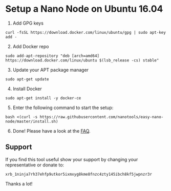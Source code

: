 # Setup a Nano Node on Ubuntu 16.04

1. Add GPG keys
```
curl -fsSL https://download.docker.com/linux/ubuntu/gpg | sudo apt-key add -
```

2. Add Docker repo
```
sudo add-apt-repository "deb [arch=amd64] https://download.docker.com/linux/ubuntu $(lsb_release -cs) stable"
```

3. Update your APT package manager
```
sudo apt-get update
```

4. Install Docker
```
sudo apt-get install -y docker-ce
```

5. Enter the following command to start the setup:
```
bash <(curl -s https://raw.githubusercontent.com/nanotools/easy-nano-node/master/install.sh)
```

6. Done! Please have a look at the [FAQ](faq.md).

## Support

If you find this tool useful show your support by changing your representative or donate to:

    xrb_1ninja7rh37ehfp9utkor5ixmxyg8kme8fnzc4zty145ibch8kf5jwpnzr3r

Thanks a lot!